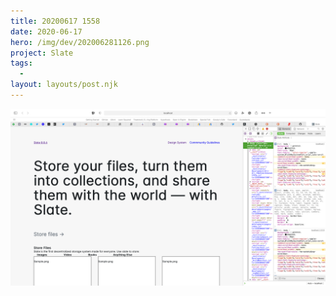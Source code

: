 ```yaml
---
title: 20200617 1558
date: 2020-06-17
hero: /img/dev/202006281126.png
project: Slate
tags:
  -
layout: layouts/post.njk
---
```


![WIP Screenshot from 202006281126](/img/dev/202006281126.png)
